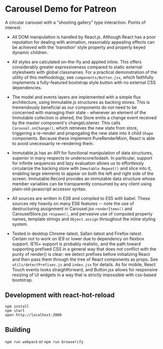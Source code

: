 Carousel Demo for Patreon
=========================

A circular carousel with a "shooting gallery" type interaction. Points
of interest:

* All DOM manipulation is handled by React.js. Although React has a poor
  reputation for dealing with animation, reasonably appealing effects
  can be achieved with the 'transition' style property and properly
  keyed dynamic children.

* All styles are calculated on-the-fly and applied inline. This offers
  considerably greater expressiveness compared to static external
  stylesheets with global classnames. For a practical demonstration of
  the utility of this methodology, see `components/Button.jsx`,
  which faithfully implements a fully-featured bootstrap style button
  with no external CSS dependencies.

* The model and events layers are implemented with a simple flux
  architecture, using Immutable.js structures as backing stores.
  This is tremendously beneficial as our components do not need to be
  concerned with managing their state - whenever an element of the
  Immutable collection is altered, the Store emits a change event
  received by the master component's changeListener. This calls
  `Carousel.onChange()`, which retrieves the new state from store,
  triggering a re-render and propogating the new state into it child
  `Shape` components. Because these implement PureRenderMixin, React
  is able to avoid unecessarily re-rendering them.

* Immutable.js has an API for functional manipulation of data
  structures, superior in many respects to underscore/lodash. In
  particular, support for infinite sequences and lazy evaluation allows
  us to effortlessly circularize the backing store with
  `Immutable.Repeat()` and slice into it, enabling large elements to
  appear on both the left and right side of the screen. Immutable.Record
  provides an immutable data structure whose member variables can be
  transparently consumed by any client using plain-old-javascript
  accessor syntax.

* All sources are written in ES6 and compiled to ES5 with babel. These
  sources rely heavily on many ES6 features -- note the use of
  destructuring assignment in Carousel.jsx `renderItems()` and
  CarouselStore.jsx `respawn()`, and pervasive use of computed property
  names, template strings and `Object.assign` throughout the inline
  styling system.

* Tested in desktop Chrome-latest, Safari-latest and Firefox-latest.
  Certain not to work on IE9 or lower due to dependency on flexbox
  support. IE10+ support is probably realistic, and the path toward
  supporting prefixed CSS in a general way that does not conflict with
  the purity of render() is clear: we detect prefixes before
  initializing React and then pass them through the tree of React
  components as props. See `utils/detectPrefixes.js` and `index.jsx` for
  details. As for mobile, React Touch events looks straightforward, and
  Button.jsx allows for responsive resizing of UI widgets in a way that
  is strictly impossible with css-based bootstrap.

Development with react-hot-reload
---------------------------------

```
npm install
npm start
open http://localhost:3000
```

Building
--------

`npm run webpack` or `npm run browserify`